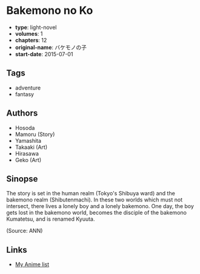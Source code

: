 # Bakemono no Ko

-   **type**: light-novel
-   **volumes**: 1
-   **chapters**: 12
-   **original-name**: バケモノの子
-   **start-date**: 2015-07-01

## Tags

-   adventure
-   fantasy

## Authors

-   Hosoda
-   Mamoru (Story)
-   Yamashita
-   Takaaki (Art)
-   Hirasawa
-   Geko (Art)

## Sinopse

The story is set in the human realm (Tokyo's Shibuya ward) and the bakemono realm (Shibutenmachi). In these two worlds which must not intersect, there lives a lonely boy and a lonely bakemono. One day, the boy gets lost in the bakemono world, becomes the disciple of the bakemono Kumatetsu, and is renamed Kyuuta.

(Source: ANN)

## Links

-   [My Anime list](https://myanimelist.net/manga/89988/Bakemono_no_Ko)
